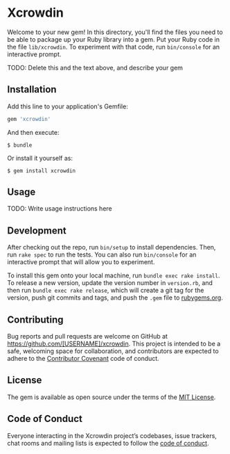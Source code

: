 # Xcrowdin

Welcome to your new gem! In this directory, you'll find the files you need to be able to package up your Ruby library into a gem. Put your Ruby code in the file `lib/xcrowdin`. To experiment with that code, run `bin/console` for an interactive prompt.

TODO: Delete this and the text above, and describe your gem

## Installation

Add this line to your application's Gemfile:

```ruby
gem 'xcrowdin'
```

And then execute:

    $ bundle

Or install it yourself as:

    $ gem install xcrowdin

## Usage

TODO: Write usage instructions here

## Development

After checking out the repo, run `bin/setup` to install dependencies. Then, run `rake spec` to run the tests. You can also run `bin/console` for an interactive prompt that will allow you to experiment.

To install this gem onto your local machine, run `bundle exec rake install`. To release a new version, update the version number in `version.rb`, and then run `bundle exec rake release`, which will create a git tag for the version, push git commits and tags, and push the `.gem` file to [rubygems.org](https://rubygems.org).

## Contributing

Bug reports and pull requests are welcome on GitHub at https://github.com/[USERNAME]/xcrowdin. This project is intended to be a safe, welcoming space for collaboration, and contributors are expected to adhere to the [Contributor Covenant](http://contributor-covenant.org) code of conduct.

## License

The gem is available as open source under the terms of the [MIT License](http://opensource.org/licenses/MIT).

## Code of Conduct

Everyone interacting in the Xcrowdin project’s codebases, issue trackers, chat rooms and mailing lists is expected to follow the [code of conduct](https://github.com/[USERNAME]/xcrowdin/blob/master/CODE_OF_CONDUCT.md).
